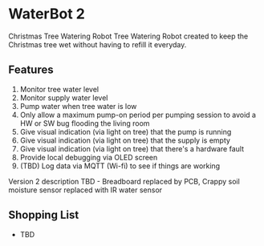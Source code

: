 # WaterBot 2
Christmas Tree Watering Robot 
Tree Watering Robot created to keep the Christmas tree wet without having to refill it everyday.  

## Features
1.  Monitor tree water level
2.  Monitor supply water level
3.  Pump water when tree water is low
4.  Only allow a maximum pump-on period per pumping session to avoid a HW or SW bug flooding the living room
5.  Give visual indication (via light on tree) that the pump is running
6.  Give visual indication (via light on tree) that the supply is empty
7.  Give visual indication (via light on tree) that there's a hardware fault
9.  Provide local debugging via OLED screen 
10.  (TBD) Log data via MQTT (Wi-fi) to see if things are working

Version 2 description TBD - Breadboard replaced by PCB, Crappy soil moisture sensor replaced with IR water sensor

## Shopping List
* TBD

